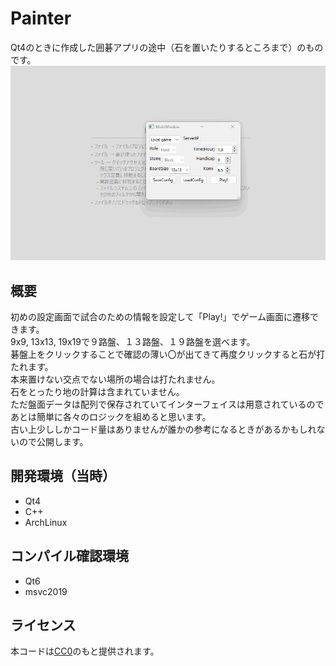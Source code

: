 # Painter
Qt4のときに作成した囲碁アプリの途中（石を置いたりするところまで）のものです。
![thumb](https://github.com/minfaox3/MinGame-GO/blob/main/mygo.gif?raw=true)

## 概要
初めの設定画面で試合のための情報を設定して「Play!」でゲーム画面に遷移できます。  
9x9, 13x13, 19x19で９路盤、１３路盤、１９路盤を選べます。  
碁盤上をクリックすることで確認の薄い〇が出てきて再度クリックすると石が打たれます。  
本来置けない交点でない場所の場合は打たれません。  
石をとったり地の計算は含まれていません。  
ただ盤面データは配列で保存されていてインターフェイスは用意されているのであとは簡単に各々のロジックを組めると思います。  
古い上少ししかコード量はありませんが誰かの参考になるときがあるかもしれないので公開します。  

## 開発環境（当時）
* Qt4
* C++
* ArchLinux

## コンパイル確認環境
* Qt6
* msvc2019

## ライセンス
本コードは[CC0](https://github.com/minfaox3/Painter/blob/main/LICENSE)のもと提供されます。
